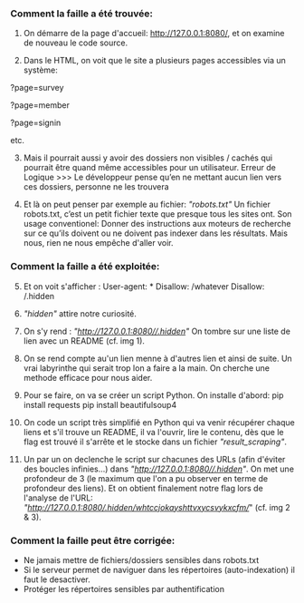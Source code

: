 ### Comment la faille a été trouvée:

1. On démarre de la page d'accueil: http://127.0.0.1:8080/, et on examine de nouveau le code source.

2. Dans le HTML, on voit que le site a plusieurs pages accessibles via un système:

?page=survey

?page=member

?page=signin

etc.

3. Mais il pourrait aussi y avoir des dossiers non visibles / cachés qui pourrait être quand même accessibles pour un utilisateur.
Erreur de Logique >>> Le développeur pense qu’en ne mettant aucun lien vers ces dossiers, personne ne les trouvera

4. Et là on peut penser par exemple au fichier: *"robots.txt"*
Un fichier robots.txt, c’est un petit fichier texte que presque tous les sites ont.
Son usage conventionel: Donner des instructions aux moteurs de recherche sur ce qu’ils doivent ou ne doivent pas indexer dans les résultats. Mais nous, rien ne nous empêche d'aller voir.

### Comment la faille a été exploitée:

5. Et on voit s'afficher : 
User-agent: *
Disallow: /whatever
Disallow: /.hidden

6. *"hidden"* attire notre curiosité.

7. On s'y rend : *"http://127.0.0.1:8080//.hidden"*
On tombre sur une liste de lien avec un README (cf. img 1).

8. On se rend compte au'un lien menne à d'autres lien et ainsi de suite. Un vrai labyrinthe qui serait trop lon a faire a la main.
On cherche une methode efficace pour nous aider.

9. Pour se faire, on va se créer un script Python.
On installe d'abord:
pip install requests
pip install beautifulsoup4

10. On code un script très simplifié en Python qui va venir récupérer chaque liens et s'il trouve un README, il va l'ouvrir, lire le contenu, dès que le flag est trouvé il s'arrête et le stocke dans un fichier *"result_scraping"*.

11. Un par un on declenche le script sur chacunes des URLs (afin d'éviter des boucles infinies...) dans *"http://127.0.0.1:8080//.hidden"*.
On met une profondeur de 3 (le maximum que l'on a pu observer en terme de profondeur des liens).
Et on obtient finalement notre flag lors de l'analyse de l'URL: *"http://127.0.0.1:8080/.hidden/whtccjokayshttvxycsvykxcfm/*" (cf. img 2 & 3).

### Comment la faille peut être corrigée:

- Ne jamais mettre de fichiers/dossiers sensibles dans robots.txt
- Si le serveur permet de naviguer dans les répertoires (auto-indexation) il faut le desactiver.
- Protéger les répertoires sensibles par authentification